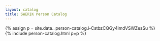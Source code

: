 ```yaml
---
layout: catalog
title: SWERIK Person Catalog
---
```

{% assign p = site.data._person-catalog.i-CstbzCQGy4imdVSWZesSu %}
{% include person-catalog.html p=p %}

